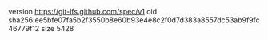 version https://git-lfs.github.com/spec/v1
oid sha256:ee5bfe07fa5b2f3550b8e60b93e4e8c2f0d7d383a8557dc53ab9f9fc46779f12
size 5428
